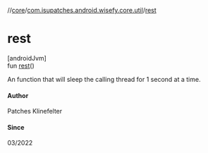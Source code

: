 //[core](../../index.md)/[com.isupatches.android.wisefy.core.util](index.md)/[rest](rest.md)

# rest

[androidJvm]\
fun [rest](rest.md)()

An function that will sleep the calling thread for 1 second at a time.

#### Author

Patches Klinefelter

#### Since

03/2022

